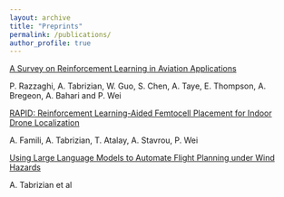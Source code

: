 ```yaml
---
layout: archive
title: "Preprints"
permalink: /publications/
author_profile: true
---
```


[A Survey on Reinforcement Learning in Aviation Applications](https://arxiv.org/abs/2211.02147)

P. Razzaghi, A. Tabrizian, W. Guo, S. Chen, A. Taye, E. Thompson, A. Bregeon, A. Bahari and P. Wei

[RAPID: Reinforcement Learning-Aided Femtocell Placement for Indoor Drone Localization](https://ieeexplore.ieee.org/abstract/document/10637529)

A. Famili, A. Tabrizian, T. Atalay, A. Stavrou, P. Wei 

[Using Large Language Models to Automate Flight Planning under Wind Hazards](https://web.seas.gwu.edu/pwei/files/2024/07/amin_llm_dasc24.pdf)

A. Tabrizian et al

<!-- {% if author.googlescholar %}
  You can also find my articles on <u><a href="{{author.googlescholar}}">my Google Scholar profile</a>.</u>
{% endif %}

{% include base_path %}

{% for post in site.publications reversed %}
  {% include archive-single.html %}
{% endfor %} -->
